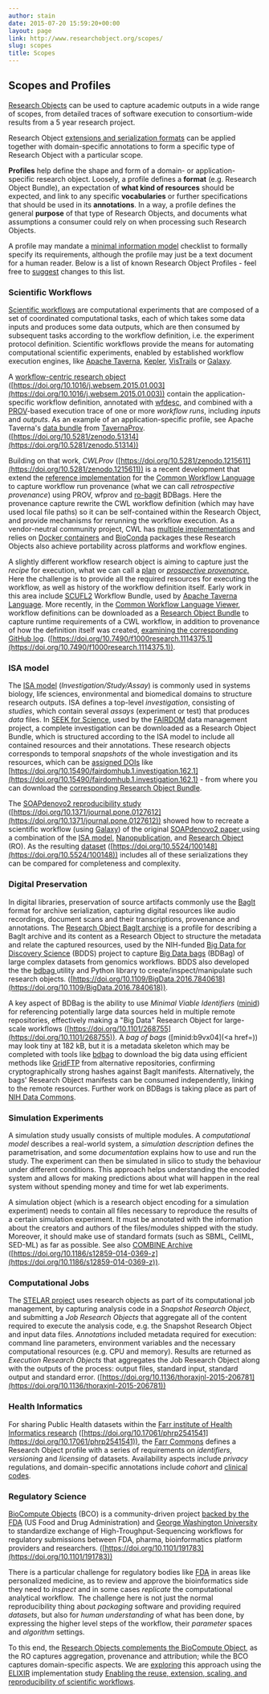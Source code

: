 ```yaml
---
author: stain
date: 2015-07-20 15:59:20+00:00
layout: page
link: http://www.researchobject.org/scopes/
slug: scopes
title: Scopes
---
```


## Scopes and Profiles

[Research Objects](/overview/) can be used to capture academic outputs in a wide range of scopes, from detailed traces of software execution to consortium-wide results from a 5 year research project.

Research Object [extensions and serialization formats](/specifications/) can be applied together with domain-specific annotations to form a specific type of Research Object with a particular scope.

**Profiles** help define the shape and form of a domain- or application-specific research object. Loosely, a profile defines a **format** (e.g. Research Object Bundle), an expectation of **what kind of resources** should be expected, and link to any specific **vocabularies** or further specifications that should be used in its **annotations**. In a way, a profile defines the general **purpose** of that type of Research Objects, and documents what assumptions a consumer could rely on when processing such Research Objects.

A profile may mandate a [minimal information model](/initiative/mim/) checklist to formally specify its requirements, although the profile may just be a text document for a human reader.
Below is a list of known Research Object Profiles - feel free to [suggest](https://github.com/ResearchObject/researchobject.org/issues) changes to this list.

### Scientific Workflows

[Scientific workflows](https://en.wikipedia.org/wiki/Scientific_workflow_system) are computational experiments that are composed of a set of coordinated computational tasks, each of which takes some data inputs and produces some data outputs, which are then consumed by subsequent tasks according to the workflow definition, i.e. the experiment protocol definition. Scientific workflows provide the means for automating computational scientific experiments, enabled by established workflow execution engines, like [Apache Taverna](https://taverna.incubator.apache.org/), [Kepler](https://kepler-project.org/), [VisTrails](http://www.vistrails.org/) or [Galaxy](https://galaxyproject.org/).

A [workflow-centric research object](http://doi.org/10.1016/j.websem.2015.01.003) ([https://doi.org/10.1016/j.websem.2015.01.003](https://doi.org/10.1016/j.websem.2015.01.003)) contain the application-specific workflow definition, annotated with [wfdesc](http://purl.org/wf4ever/wfdesc), and combined with a [PROV](http://www.w3.org/TR/prov-o/)-based execution trace of one or more _workflow runs_, including _inputs_ and _outputs_. As an example of an application-specific profile, see Apache Taverna's [data bundle](https://github.com/apache/incubator-taverna-engine/tree/master/taverna-prov#structure-of-exported-provenance) from [TavernaProv](https://github.com/stain/2016-provweek-tavernaprov). ([https://doi.org/10.5281/zenodo.51314](https://doi.org/10.5281/zenodo.51314))

Building on that work, _CWLProv_ ([https://doi.org/10.5281/zenodo.1215611](https://doi.org/10.5281/zenodo.1215611)) is a recent development that extend the [reference implementation](https://github.com/common-workflow-language/cwltool) for the [Common Workflow Language](http://www.commonwl.org/) to capture workflow run provenance (what we can call _retrospective provenance_) using PROV, wfprov and [ro-bagit](https://w3id.org/ro/bagit) BDBags. Here the provenance capture rewrite the CWL workflow definition (which may have used local file paths) so it can be self-contained within the Research Object, and provide mechanisms for rerunning the workflow execution. As a vendor-neutral community project, CWL has [multiple implementations](https://www.commonwl.org/#Implementations) and relies on [Docker containers](https://www.docker.com/) and [BioConda](https://bioconda.github.io/) packages these Research Objects also achieve portability across platforms and workflow engines.

A slightly different workflow research object is aiming to capture just the _recipe_ for execution, what we can call a [plan](http://purl.org/net/p-plan) or [_prospective provenance._](http://workshops.inf.ed.ac.uk/tapp2015/TAPP15_III_3.pdf) Here the challenge is to provide all the required resources for executing the workflow, as well as history of the workflow definition itself. Early work in this area include [SCUFL2](https://www.escholar.manchester.ac.uk/item/?pid=uk-ac-man-scw:222016) Workflow Bundle, used by [Apache Taverna Language](https://taverna.incubator.apache.org/download/language/). More recently, in the [Common Workflow Language Viewer](https://view.commonwl.org), workflow definitions can be downloaded as a [Research Object Bundle](https://w3id.org/bundle) to capture runtime requirements of a CWL workflow, in addition to provenance of how the definition itself was created, [examining the corresponding GitHub log](https://doi.org/10.5281/zenodo.823295). ([https://doi.org/10.7490/f1000research.1114375.1](https://doi.org/10.7490/f1000research.1114375.1)).


### ISA model

The [ISA model](/initiative/isa/) (_Investigation/Study/Assay_) is commonly used in systems biology, life sciences, environmental and biomedical domains to structure research outputs. ISA defines a top-level _investigation_, consisting of _studies_, which contain several _assays_ (experiment or test) that produces _data_ files. In [SEEK for Science](http://seek4science.org/), used by the [FAIRDOM](http://fair-dom.org/) data management project, a complete investigation can be downloaded as a Research Object Bundle, which is structured according to the ISA model to include all contained resources and their annotations. These research objects corresponds to temporal _snapshots_ of the whole investigation and its resources, which can be [assigned DOIs](http://docs.seek4science.org/help/user-guide/investigation-snapshots.html#assigning-a-doi) like [https://doi.org/10.15490/fairdomhub.1.investigation.162.1](https://doi.org/10.15490/fairdomhub.1.investigation.162.1) - from where you can download the [corresponding Research Object Bundle](https://fairdomhub.org/investigations/162/snapshots/1/download).

The [SOAPdenovo2 reproducibility study](http://isa-tools.github.io/soapdenovo2/) ([https://doi.org/10.1371/journal.pone.0127612](https://doi.org/10.1371/journal.pone.0127612)) showed how to recreate a scientific workflow (using [Galaxy](https://galaxyproject.org/)) of the original [SOAPdenovo2 paper ](https://doi.org/10.1186/2047-217X-1-18)using a combination of the [ISA model](http://isacommons.org/), [Nanopublication](http://nanopub.org/), and [Research Object](http://www.researchobject.org/) (RO). As the resulting [dataset](https://doi.org/10.5524/100148) ([https://doi.org/10.5524/100148](https://doi.org/10.5524/100148)) includes all of these serializations they can be compared for completeness and complexity.


### Digital Preservation

In digital libraries, preservation of source artifacts commonly use the [BagIt](https://en.wikipedia.org/wiki/BagIt) format for archive serialization, capturing digital resources like audio recordings, document scans and their transcriptions, provenance and annotations. The [Research Object BagIt archive](https://w3id.org/ro/bagit) is a profile for describing a BagIt archive and its content as a Research Object to structure the metadata and relate the captured resources, used by the NIH-funded [Big Data for Discovery Science](http://bd2k.ini.usc.edu/) (BDDS) project to capture [Big Data bags](https://static.aminer.org/pdf/fa/bigdata2016/BigD418.pdf) (BDBag) of large complex datasets from genomics workflows. BDDS also developed the the [bdbag ](http://bd2k.ini.usc.edu/tools/bdbag/)utility and Python library to create/inspect/manipulate such research objects. ([https://doi.org/10.1109/BigData.2016.7840618](https://doi.org/10.1109/BigData.2016.7840618)).

A key aspect of BDBag is the ability to use _Minimal Viable Identifiers_ ([minid](http://minid.bd2k.org/)) for referencing potentially large data sources held in multiple remote repositories, effectively making a "Big Data" Research Object for large-scale workflows ([https://doi.org/10.1101/268755](https://doi.org/10.1101/268755)).   A _bag of bags_ ([minid:b9vx04](<a href=)) may look tiny at 182 kB, but it is a metadata skeleton which may be completed with tools like [bdbag](http://bd2k.ini.usc.edu/tools/bdbag/) to download the big data using efficient methods like [GridFTP](http://toolkit.globus.org/toolkit/docs/latest-stable/gridftp/) from alternative repositories, confirming cryptographically strong hashes against BagIt manifests. Alternatively, the bags' Research Object manifests can be consumed independently, linking to the remote resources. Further work on BDBags is taking place as part of [NIH Data Commons](http://www.researchobject.org/2017-12-commonspilot/).


### Simulation Experiments

A simulation study usually consists of multiple modules. A _computational model_ describes a real-world system, a _simulation description_ defines the parametrisation, and some _documentation_ explains how to use and run the study. The experiment can then be simulated in silico to study the behaviour under different conditions. This approach helps understanding the encoded system and allows for making predictions about what will happen in the real system without spending money and time for wet lab experiments.

A simulation object (which is a research object encoding for a simulation experiment) needs to contain all files necessary to reproduce the results of a certain simulation experiment. It must be annotated with the information about the creators and authors of the files/modules shipped with the study. Moreover, it should make use of standard formats (such as SBML, CellML, SED-ML) as far as possible. See also [COMBINE Archive](/initiative/combine-archive/) ([https://doi.org/10.1186/s12859-014-0369-z](https://doi.org/10.1186/s12859-014-0369-z)).


### Computational Jobs

The [STELAR project](/initiative/stelar/) uses research objects as part of its computational job management, by capturing analysis code in a _Snapshot Research Object_, and submitting a _Job Research Objects_ that aggregate all of the content required to execute the analysis code, e.g. the Snapshot Research Object and input data files. _Annotations_ included metadata required for execution: command line parameters, environment variables and the necessary computational resources (e.g. CPU and memory). Results are returned as _Execution Research Objects_ that aggregates the Job Research Object along with the outputs of the process: output files, standard input, standard output and standard error. ([https://doi.org/10.1136/thoraxjnl-2015-206781](https://doi.org/10.1136/thoraxjnl-2015-206781))


### Health Informatics


For sharing Public Health datasets within the [Farr institute of Health Informatics research](http://www.farrinstitute.org/) ([https://doi.org/10.17061/phrp2541541](https://doi.org/10.17061/phrp2541541)), the [Farr Commons](http://farrcommons.github.io/) defines a Research Object profile with a series of requirements on _identifiers_, _versioning_ and _licensing_ of datasets. Availability aspects include _privacy_ regulations, and domain-specific annotations include _cohort_ and [clinical codes](/initiative/clinicalcodes/).


### Regulatory Science


[BioCompute Objects](https://doi.org/10.17605/osf.io/h59uh) (BCO) is a community-driven project [backed by the FDA](https://www.fda.gov/ScienceResearch/SpecialTopics/RegulatoryScience/ucm491893.htm) (US Food and Drug Administration) and [George Washington University](https://hive.biochemistry.gwu.edu/home) to standardize exchange of High-Troughput-Sequencing workflows for regulatory submissions between FDA, pharma, bioinformatics platform providers and researchers. ([https://doi.org/10.1101/191783](https://doi.org/10.1101/191783))

There is a particular challenge for regulatory bodies like [FDA](https://www.fda.gov/) in areas like personalized medicine, as to review and approve the bioinformatics side they need to _inspect_ and in some cases _replicate_ the computational analytical workflow.  The challenge here is not just the normal reproducibility thing about _packaging_ software and providing required _datasets_, but also for _human understanding_ of what has been done, by expressing the higher level steps of the workflow, their _parameter_ spaces and _algorithm_ settings.

To this end, the [Research Objects complements the BioCompute Object,](http://www.researchobject.org/2017-11-27-biocompute-objects/) as the RO captures aggregation, provenance and attribution; while the BCO captures domain-specific aspects. We are [exploring](http://slides.com/soilandreyes/2018-03-23-bco-cwl-ro#/) this approach using the [ELIXIR](https://www.elixir-europe.org/) implementation study [Enabling the reuse, extension, scaling, and reproducibility of scientific workflows](https://www.elixir-europe.org/about-us/implementation-studies/cwl-2018).




